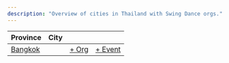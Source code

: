 ```yaml
---
description: "Overview of cities in Thailand with Swing Dance orgs."
---
```


| Province | City | | |
| --- | --- | --- | --- |
| [Bangkok](index.md#bangkok) | | [+ Org](https://github.com/swingdance/orgs/issues/new?assignees=&labels=add+org&projects=&template=02-add_entity.yml&title=Add%20Org%3A%20th_TH%20%E2%80%A2%20%3CName%3E&region=th_TH&province=Bangkok&city=Bangkok) | [+ Event](https://github.com/swingdance/events/issues/new?assignees=&labels=add+event&projects=&template=02-add_entity.yml&title=Add%20Event%3A%20th_TH%20%E2%80%A2%20%3CName%3E&region=th_TH&province=Bangkok&city=Bangkok&org_id=) |
